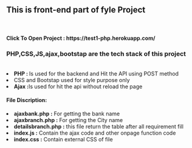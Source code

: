<h2>This is front-end part of fyle Project</h2>
<br>
<h4><b> Click To Open Project : </b>https://test1-php.herokuapp.com/ </h4>
<h3>PHP,CSS,JS,ajax,bootstap are the tech stack of this project</h3>
<br>
<li><b>PHP : </b> Is used for the backend and Hit the API using POST method</li>
<li> CSS and Bootstap used for style purpose only  </li>
<li> <b>Ajax :</b>Is used for hit the api without reload the page</li>

<h4>File Discription:</h4>
<li><b>ajaxbank.php :</b> For getting the bank name </li>
<li><b>ajaxbranch.php :</b> For getting the City name </li>
<li><b>detailsbranch.php :</b> this file return the table after all requirement fill </li>
<li><b>index.js :</b> Contain the ajax code and other onpage function code </li>
<li><b>index.css :</b> Contain external CSS of file  </li>
